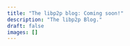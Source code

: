 ```yaml
---
title: "The libp2p blog: Coming soon!"
description: "The libp2p Blog."
draft: false
images: []
---
```

